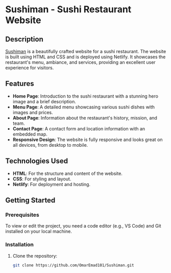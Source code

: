 # Sushiman - Sushi Restaurant Website

## Description

[Sushiman](https://sushiman101.netlify.app/) is a beautifully crafted website for a sushi restaurant. The website is built using HTML and CSS and is deployed using Netlify. It showcases the restaurant's menu, ambiance, and services, providing an excellent user experience for visitors.

## Features

- **Home Page**: Introduction to the sushi restaurant with a stunning hero image and a brief description.
- **Menu Page**: A detailed menu showcasing various sushi dishes with images and prices.
- **About Page**: Information about the restaurant's history, mission, and team.
- **Contact Page**: A contact form and location information with an embedded map.
- **Responsive Design**: The website is fully responsive and looks great on all devices, from desktop to mobile.

## Technologies Used

- **HTML**: For the structure and content of the website.
- **CSS**: For styling and layout.
- **Netlify**: For deployment and hosting.

## Getting Started

### Prerequisites

To view or edit the project, you need a code editor (e.g., VS Code) and Git installed on your local machine.

### Installation

1. Clone the repository:
   ```sh
   git clone https://github.com/OmarEmad101/Sushiman.git
